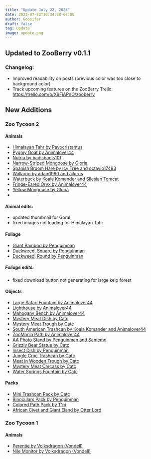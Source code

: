 ```yaml
---
title: "Update July 22, 2023"
date: 2023-07-22T10:34:38-07:00
author: Goosifer
draft: false
tag: Update
image: update.png
---
```

## Updated to ZooBerry v0.1.1  
  
### Changelog:
- Improved readability on posts (previous color was too close to background color)
- Track upcoming features on the ZooBerry Trello: https://trello.com/b/X9FjAPnO/zooberry

## New Additions

### Zoo Tycoon 2

#### Animals 
- [Himalayan Tahr by Pavocristantus](https://zoo.goosifer.io/mods/zt2/animals/himalayan-tahr/)
- [Pygmy Goat by Animalover44](https://zoo.goosifer.io/mods/zt2/animals/pygmy-goat/)
- [Nutria by badisbadis101](https://zoo.goosifer.io/mods/zt2/animals/nutria/)
- [Narrow-Striped Mongoose by Gloria](https://zoo.goosifer.io/mods/zt2/animals/narrow-striped-mongoose/)
- [Spanish Broom Hare by Icy Tree and octavio17493](https://zoo.goosifer.io/mods/zt2/animals/spanish-broom-hare/)
- [Wallaroo by adam1990 and ailurus](https://zoo.goosifer.io/mods/zt2/animals/wallaroo/)
- [Waterbuck by Koala Komander and Silesian Tomcat](https://zoo.goosifer.io/mods/zt2/animals/waterbuck/)
- [Fringe-Eared Oryx by Animalover44](https://zoo.goosifer.io/mods/zt2/animals/fringe-eared-oryx/)
- [Yellow Mongoose by Gloria ](https://zoo.goosifer.io/mods/zt2/animals/yellow-mongoose/) 
- 
#### Animal edits:
- updated thumbnail for Goral
- fixed images not loading for Himalayan Tahr

#### Foliage
- [Giant Bamboo by Penguinman](https://zoo.goosifer.io/mods/zt2/foliage/giant-bamboo/)
- [Duckweed, Square by Penguinman](https://zoo.goosifer.io/mods/zt2/foliage/duckweed-square/)
- [Duckweed, Round by Penguinman](https://zoo.goosifer.io/mods/zt2/foliage/duckweed-round/)

##### Foliage edits:
- fixed download button not generating for large kelp forest

#### Objects
- [Large Safari Fountain by Animalover44](https://zoo.goosifer.io/mods/zt2/objects/large-safari-fountain/)
- [Lighthouse by Animalover44](https://zoo.goosifer.io/mods/zt2/objects/lighthouse/)
- [Mahogany Bench by Animalover44](https://zoo.goosifer.io/mods/zt2/objects/mahogany-bench/)
- [Mystery Meat Dish by Catc](https://zoo.goosifer.io/mods/zt2/objects/mystery-meat-dish/)
- [Mystery Meat Trough by Catc](https://zoo.goosifer.io/mods/zt2/objects/mystery-meat-trough/)
- [South American Trashcan by Koala Komander and Animalover44](https://zoo.goosifer.io/mods/zt2/objects/south-american-trashcan/)
- [ZooMania Path by Animalover44](https://zoo.goosifer.io/mods/zt2/objects/zoomania-path/)
- [AA Photo Stand by Penguinman and Samemo](https://zoo.goosifer.io/mods/zt2/objects/aa-photo-stand/)
- [Grizzly Bear Statue by Catc](https://zoo.goosifer.io/mods/zt2/objects/grizzly-bear-statue/)
- [Insect Dish by Penguinman](https://zoo.goosifer.io/mods/zt2/objects/insect-dish/)
- [Jungle Croc Trashcan by Catc](https://zoo.goosifer.io/mods/zt2/objects/jungle-croc-trashcan/)
- [Meat in Wooden Trough by Catc](https://zoo.goosifer.io/mods/zt2/objects/meat-in-a-wooden-trough/)
- [Mystery Meat Carcass by Catc](https://zoo.goosifer.io/mods/zt2/objects/mystery-meat-carcass/)
- [Water Springs Fountain by Catc](https://zoo.goosifer.io/mods/zt2/objects/water-springs-fountain/)

#### Packs
- [Mini Trashcan Pack by Catc](https://zoo.goosifer.io/mods/zt2/packs/mini-trashcan-pack/)
- [Binoculars Pack by Penguinman](https://zoo.goosifer.io/mods/zt2/packs/binoculars-pack/)
- [Colored Path Pack by T'ni](https://zoo.goosifer.io/mods/zt2/packs/colored-path-pack/)
- [African Civet and Giant Eland by Otter Lord](https://zoo.goosifer.io/mods/zt2/packs/african-civet-and-giant-eland/)

### Zoo Tycoon 1

#### Animals
- [Perentie by Volksdragon (Vondell)](https://zoo.goosifer.io/mods/zt1/animals/perentie/)
- [Nile Monitor by Volksdragon (Vondell)](https://zoo.goosifer.io/mods/zt1/animals/nile-monitor/)